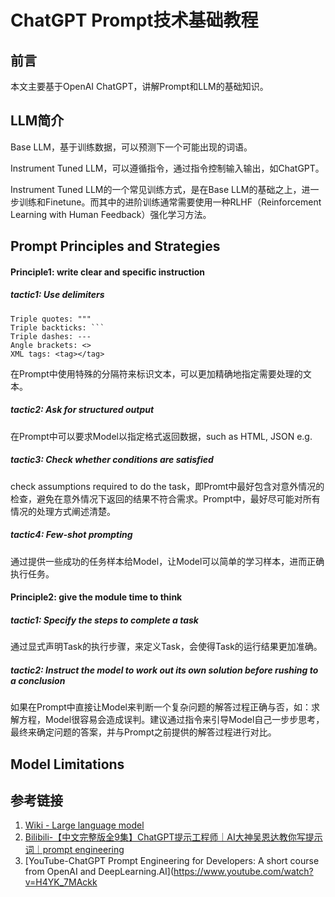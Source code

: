 # ChatGPT Prompt技术基础教程


## 前言

本文主要基于OpenAI ChatGPT，讲解Prompt和LLM的基础知识。


## LLM简介

Base LLM，基于训练数据，可以预测下一个可能出现的词语。

Instrument Tuned LLM，可以遵循指令，通过指令控制输入输出，如ChatGPT。

Instrument Tuned LLM的一个常见训练方式，是在Base LLM的基础之上，进一步训练和Finetune。而其中的进阶训练通常需要使用一种RLHF（Reinforcement Learning with Human Feedback）强化学习方法。 


## Prompt Principles and Strategies



#### Principle1: write clear and specific instruction

##### tactic1: Use delimiters

```
Triple quotes: """
Triple backticks: ```
Triple dashes: ---
Angle brackets: <>
XML tags: <tag></tag>
```

在Prompt中使用特殊的分隔符来标识文本，可以更加精确地指定需要处理的文本。

##### tactic2: Ask for structured output

在Prompt中可以要求Model以指定格式返回数据，such as HTML, JSON e.g.

##### tactic3: Check whether conditions are satisfied

check assumptions required to do the task，即Promt中最好包含对意外情况的检查，避免在意外情况下返回的结果不符合需求。Prompt中，最好尽可能对所有情况的处理方式阐述清楚。

##### tactic4: Few-shot prompting

通过提供一些成功的任务样本给Model，让Model可以简单的学习样本，进而正确执行任务。

#### Principle2: give the module time to think

##### tactic1: Specify the steps to complete a task

通过显式声明Task的执行步骤，来定义Task，会使得Task的运行结果更加准确。

##### tactic2: Instruct the model to work out its own solution before rushing to a conclusion

如果在Prompt中直接让Model来判断一个复杂问题的解答过程正确与否，如：求解方程，Model很容易会造成误判。建议通过指令来引导Model自己一步步思考，最终来确定问题的答案，并与Prompt之前提供的解答过程进行对比。


## Model Limitations



## 参考链接
1. [Wiki - Large language model](https://en.wikipedia.org/wiki/Large_language_model)
2. [Bilibili-【中文完整版全9集】ChatGPT提示工程师｜AI大神吴恩达教你写提示词｜prompt engineering](https://www.bilibili.com/video/BV14M4y147yH)
3. [YouTube-ChatGPT Prompt Engineering for Developers: A short course from OpenAI and DeepLearning.AI](https://www.youtube.com/watch?v=H4YK_7MAckk

